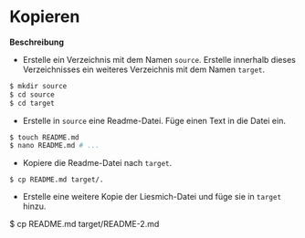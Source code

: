 # Kopieren

**Beschreibung**

* Erstelle ein Verzeichnis mit dem Namen `source`. Erstelle innerhalb dieses Verzeichnisses ein weiteres Verzeichnis mit dem Namen `target`.
```bash
$ mkdir source
$ cd source
$ cd target
```

* Erstelle in `source` eine Readme-Datei. Füge einen Text in die Datei ein.
```bash
$ touch README.md
$ nano README.md # ...
```

* Kopiere die Readme-Datei nach `target`.
```
$ cp README.md target/.
```

* Erstelle eine weitere Kopie der Liesmich-Datei und füge sie in `target` hinzu.

$ cp README.md target/README-2.md
